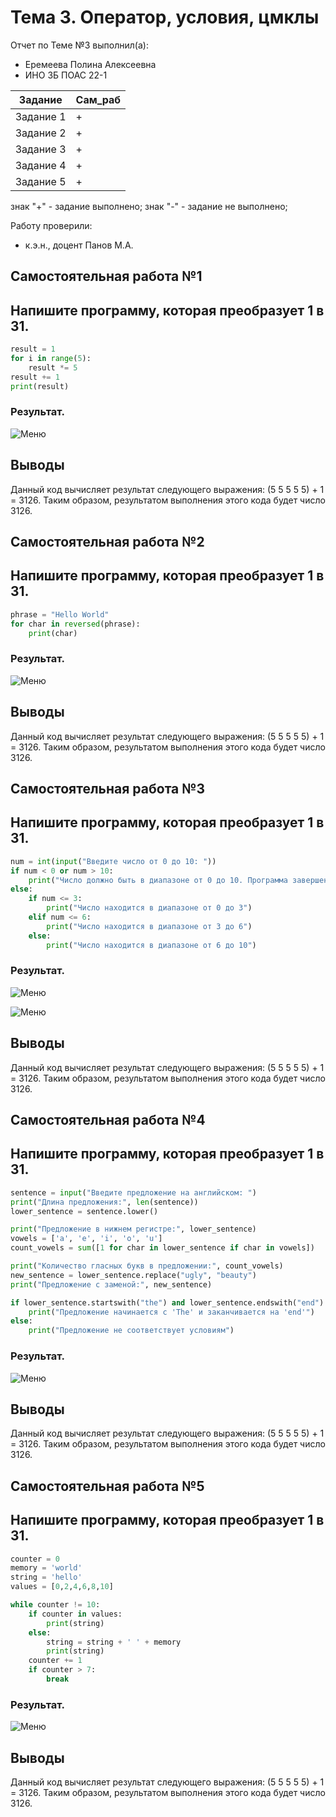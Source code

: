 # Тема 3. Оператор, условия, цмклы
Отчет по Теме №3 выполнил(а):
- Еремеева Полина Алексеевна
- ИНО ЗБ ПОАС 22-1

| Задание | Сам_раб |
| ------ | ------ |
| Задание 1 |  + |
| Задание 2 | + |
| Задание 3 | + |
| Задание 4 | + |
| Задание 5 | + |

знак "+" - задание выполнено; знак "-" - задание не выполнено;

Работу проверили:
- к.э.н., доцент Панов М.А.

## Самостоятельная работа №1

## Напишите программу, которая преобразует 1 в 31.

```python
result = 1
for i in range(5):
    result *= 5
result += 1
print(result)
```
### Результат.

![Меню](https://github.com/PolinaEr22/Lab/blob/Тема3/pic/1.png)

## Выводы

Данный код  вычисляет результат следующего выражения: (5  5  5  5  5) + 1 = 3126. Таким образом, результатом выполнения этого кода будет число 3126.

## Самостоятельная работа №2

## Напишите программу, которая преобразует 1 в 31.

```python
phrase = "Hello World"
for char in reversed(phrase):
    print(char)
```
### Результат.

![Меню](https://github.com/PolinaEr22/Lab/blob/Тема3/pic/2.png)

## Выводы

Данный код  вычисляет результат следующего выражения: (5  5  5  5  5) + 1 = 3126. Таким образом, результатом выполнения этого кода будет число 3126.

## Самостоятельная работа №3

## Напишите программу, которая преобразует 1 в 31.

```python
num = int(input("Введите число от 0 до 10: "))
if num < 0 or num > 10:
    print("Число должно быть в диапазоне от 0 до 10. Программа завершена.")
else:
    if num <= 3:
        print("Число находится в диапазоне от 0 до 3")
    elif num <= 6:
        print("Число находится в диапазоне от 3 до 6")
    else:
        print("Число находится в диапазоне от 6 до 10")
```
### Результат.

![Меню](https://github.com/PolinaEr22/Lab/blob/Тема3/pic/3.png)

![Меню](https://github.com/PolinaEr22/Lab/blob/Тема3/pic/3.1.png)

## Выводы

Данный код  вычисляет результат следующего выражения: (5  5  5  5  5) + 1 = 3126. Таким образом, результатом выполнения этого кода будет число 3126.

## Самостоятельная работа №4

## Напишите программу, которая преобразует 1 в 31.

```python
sentence = input("Введите предложение на английском: ")
print("Длина предложения:", len(sentence))
lower_sentence = sentence.lower()

print("Предложение в нижнем регистре:", lower_sentence)
vowels = ['a', 'e', 'i', 'o', 'u']
count_vowels = sum([1 for char in lower_sentence if char in vowels])

print("Количество гласных букв в предложении:", count_vowels)
new_sentence = lower_sentence.replace("ugly", "beauty")
print("Предложение с заменой:", new_sentence)

if lower_sentence.startswith("the") and lower_sentence.endswith("end"):
    print("Предложение начинается с 'The' и заканчивается на 'end'")
else:
    print("Предложение не соответствует условиям")
```
### Результат.

![Меню](https://github.com/PolinaEr22/Lab/blob/Тема3/pic/4.png)

## Выводы

Данный код  вычисляет результат следующего выражения: (5  5  5  5  5) + 1 = 3126. Таким образом, результатом выполнения этого кода будет число 3126.

## Самостоятельная работа №5

## Напишите программу, которая преобразует 1 в 31.

```python
counter = 0
memory = 'world'
string = 'hello'
values = [0,2,4,6,8,10]

while counter != 10:
    if counter in values:
        print(string)
    else:
        string = string + ' ' + memory
        print(string)
    counter += 1
    if counter > 7:
        break
```
### Результат.

![Меню](https://github.com/PolinaEr22/Lab/blob/Тема3/pic/5.png)

## Выводы

Данный код  вычисляет результат следующего выражения: (5  5  5  5  5) + 1 = 3126. Таким образом, результатом выполнения этого кода будет число 3126.
